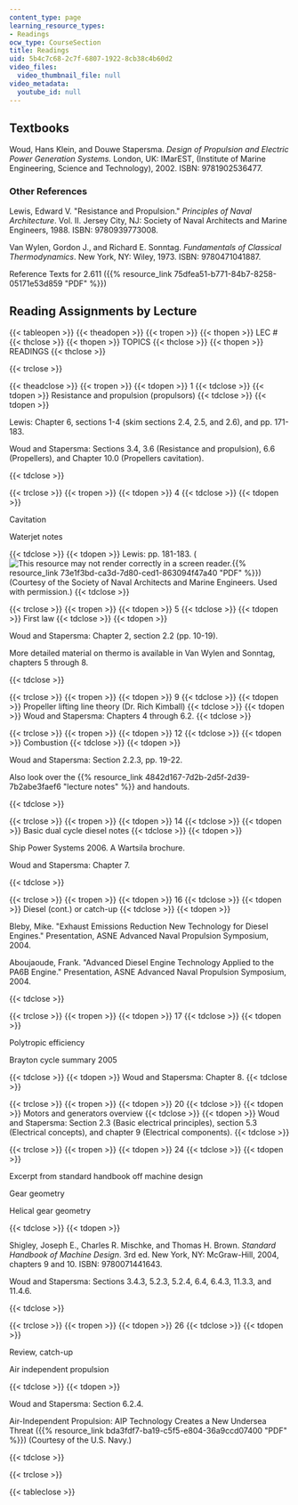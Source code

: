 ```yaml
---
content_type: page
learning_resource_types:
- Readings
ocw_type: CourseSection
title: Readings
uid: 5b4c7c68-2c7f-6807-1922-8cb38c4b60d2
video_files:
  video_thumbnail_file: null
video_metadata:
  youtube_id: null
---
```


Textbooks
---------

Woud, Hans Klein, and Douwe Stapersma. _Design of Propulsion and Electric Power Generation Systems._ London, UK: IMarEST, (Institute of Marine Engineering, Science and Technology), 2002. ISBN: 9781902536477.

### Other References

Lewis, Edward V. "Resistance and Propulsion." _Principles of Naval Architecture_. Vol. II. Jersey City, NJ: Society of Naval Architects and Marine Engineers, 1988. ISBN: 9780939773008.

Van Wylen, Gordon J., and Richard E. Sonntag. _Fundamentals of Classical Thermodynamics_. New York, NY: Wiley, 1973. ISBN: 9780471041887.

Reference Texts for 2.611 ({{% resource_link 75dfea51-b771-84b7-8258-05171e53d859 "PDF" %}})

Reading Assignments by Lecture
------------------------------

{{< tableopen >}}
{{< theadopen >}}
{{< tropen >}}
{{< thopen >}}
LEC #
{{< thclose >}}
{{< thopen >}}
TOPICS
{{< thclose >}}
{{< thopen >}}
READINGS
{{< thclose >}}

{{< trclose >}}

{{< theadclose >}}
{{< tropen >}}
{{< tdopen >}}
1
{{< tdclose >}}
{{< tdopen >}}
Resistance and propulsion (propulsors)
{{< tdclose >}}
{{< tdopen >}}


Lewis: Chapter 6, sections 1-4 (skim sections 2.4, 2.5, and 2.6), and pp. 171-183.

Woud and Stapersma: Sections 3.4, 3.6 (Resistance and propulsion), 6.6 (Propellers), and Chapter 10.0 (Propellers cavitation).


{{< tdclose >}}

{{< trclose >}}
{{< tropen >}}
{{< tdopen >}}
4
{{< tdclose >}}
{{< tdopen >}}


Cavitation

Waterjet notes


{{< tdclose >}}
{{< tdopen >}}
Lewis: pp. 181-183. (![This resource may not render correctly in a screen reader.](/images/inacessible.gif){{% resource_link 73e1f3bd-ca3d-7d80-ced1-863094f47a40 "PDF" %}}) (Courtesy of the Society of Naval Architects and Marine Engineers. Used with permission.)
{{< tdclose >}}

{{< trclose >}}
{{< tropen >}}
{{< tdopen >}}
5
{{< tdclose >}}
{{< tdopen >}}
First law
{{< tdclose >}}
{{< tdopen >}}


Woud and Stapersma: Chapter 2, section 2.2 (pp. 10-19).

More detailed material on thermo is available in Van Wylen and Sonntag, chapters 5 through 8.


{{< tdclose >}}

{{< trclose >}}
{{< tropen >}}
{{< tdopen >}}
9
{{< tdclose >}}
{{< tdopen >}}
Propeller lifting line theory (Dr. Rich Kimball)
{{< tdclose >}}
{{< tdopen >}}
Woud and Stapersma: Chapters 4 through 6.2.
{{< tdclose >}}

{{< trclose >}}
{{< tropen >}}
{{< tdopen >}}
12
{{< tdclose >}}
{{< tdopen >}}
Combustion
{{< tdclose >}}
{{< tdopen >}}


Woud and Stapersma: Section 2.2.3, pp. 19-22.

Also look over the {{% resource_link 4842d167-7d2b-2d5f-2d39-7b2abe3faef6 "lecture notes" %}} and handouts.


{{< tdclose >}}

{{< trclose >}}
{{< tropen >}}
{{< tdopen >}}
14
{{< tdclose >}}
{{< tdopen >}}
Basic dual cycle diesel notes
{{< tdclose >}}
{{< tdopen >}}


Ship Power Systems 2006. A Wartsila brochure.

Woud and Stapersma: Chapter 7.


{{< tdclose >}}

{{< trclose >}}
{{< tropen >}}
{{< tdopen >}}
16
{{< tdclose >}}
{{< tdopen >}}
Diesel (cont.) or catch-up
{{< tdclose >}}
{{< tdopen >}}


Bleby, Mike. "Exhaust Emissions Reduction New Technology for Diesel Engines." Presentation, ASNE Advanced Naval Propulsion Symposium, 2004.

Aboujaoude, Frank. "Advanced Diesel Engine Technology Applied to the PA6B Engine." Presentation, ASNE Advanced Naval Propulsion Symposium, 2004.


{{< tdclose >}}

{{< trclose >}}
{{< tropen >}}
{{< tdopen >}}
17
{{< tdclose >}}
{{< tdopen >}}


Polytropic efficiency

Brayton cycle summary 2005


{{< tdclose >}}
{{< tdopen >}}
Woud and Stapersma: Chapter 8.
{{< tdclose >}}

{{< trclose >}}
{{< tropen >}}
{{< tdopen >}}
20
{{< tdclose >}}
{{< tdopen >}}
Motors and generators overview
{{< tdclose >}}
{{< tdopen >}}
Woud and Stapersma: Section 2.3 (Basic electrical principles), section 5.3 (Electrical concepts), and chapter 9 (Electrical components).
{{< tdclose >}}

{{< trclose >}}
{{< tropen >}}
{{< tdopen >}}
24
{{< tdclose >}}
{{< tdopen >}}


Excerpt from standard handbook off machine design

Gear geometry

Helical gear geometry


{{< tdclose >}}
{{< tdopen >}}


Shigley, Joseph E., Charles R. Mischke, and Thomas H. Brown. _Standard Handbook of Machine Design_. 3rd ed. New York, NY: McGraw-Hill, 2004, chapters 9 and 10. ISBN: 9780071441643.

Woud and Stapersma: Sections 3.4.3, 5.2.3, 5.2.4, 6.4, 6.4.3, 11.3.3, and 11.4.6.


{{< tdclose >}}

{{< trclose >}}
{{< tropen >}}
{{< tdopen >}}
26
{{< tdclose >}}
{{< tdopen >}}


Review, catch-up

Air independent propulsion


{{< tdclose >}}
{{< tdopen >}}


Woud and Stapersma: Section 6.2.4.

Air-Independent Propulsion: AIP Technology Creates a New Undersea Threat ({{% resource_link bda3fdf7-ba19-c5f5-e804-36a9ccd07400 "PDF" %}}) (Courtesy of the U.S. Navy.)


{{< tdclose >}}

{{< trclose >}}

{{< tableclose >}}